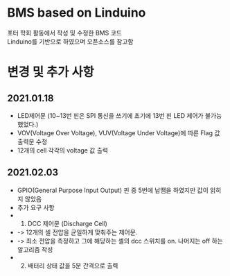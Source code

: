 # BMS based on Linduino
 포터 학회 활동에서 작성 및 수정한 BMS 코드 <br>
 Linduino를 기반으로 하였으며 오픈소스를 참고함
# 변경 및 추가 사항
## 2021.01.18
* LED제어문 (10~13번 핀은 SPI 통신을 쓰기에 초기에 13번 핀 LED 제어가 불가능 했었다.)
* VOV(Voltage Over Voltage), VUV(Voltage Under Voltage)에 따른 Flag 값 출력문 수정 
* 12개의 cell 각각의 voltage 값 출력 
## 2021.02.03
* GPIO(General Purpose Input Output) 핀 중 5번에 납땜을 하였지만 값이 읽히지 않았음
* 추가 요구 사항 
* 1. DCC 제어문 (Discharge Cell)
* -> 12개의 셀 전압을 균일하게 맞춰주는 제어문. 
* -> 최소 전압을 측정하고 그에 해당하는 셀의 dcc 스위치를 on. 나머지는 off 하는 알고리즘 작성
* 2. 배터리 상태 값을 5분 간격으로 출력 
